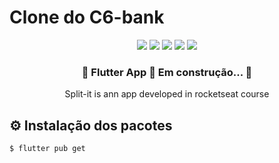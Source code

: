 <div>

  <h1>Clone do C6-bank</h1>
  <div align="center">
    <img src=https://img.shields.io/badge/-flutter-blue>
    <img src=https://img.shields.io/github/stars/ThiagoOpaula/Ignite-Split_it >
    <img src=https://img.shields.io/github/forks/ThiagoOpaula/Ignite-Split_it >
    <img src=https://img.shields.io/github/stars/ThiagoOpaula/Ignite-Split_it >
    <img src=https://img.shields.io/github/license/ThiagoOpaula/Ignite-Split_it >
  </div>

  <h3 align="center">
  🚧  Flutter App 🚀 Em construção...  🚧
  </h3>

  <div align="center">Split-it is ann app developed in rocketseat course </div>

  ## ⚙️ Instalação dos pacotes

```
$ flutter pub get 
```


